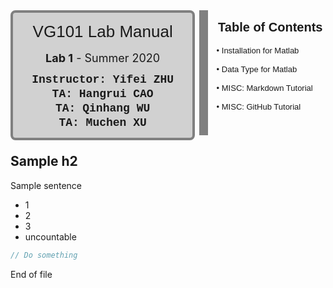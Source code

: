 <div style="width:60%;height:200px;text-align:center;border:14px solid #808080;border-top:none;border-left:none;border-bottom:none;display:inline-block">
    <div style="border:4px solid #808080;border-radius:8px;width:95%;height:100%;background-color: rgb(209, 209, 209);">
        <div style="width:100%;height:30%;text-align:center;line-height:60px;font-size:26px;font-family:'Lucida Sans', 'Lucida Sans Regular', 'Lucida Grande', 'Lucida Sans Unicode', Geneva, Verdana, sans-serif;">VG101 Lab Manual</div>
        <div style="width:100%;height:18%;text-align:center;line-height:26px;font-size:18px;font-familny:'Lucida Sans', 'Lucida Sans Regular', 'Lucida Grande', 'Lucida Sans Unicode', Geneva, Verdana, sans-serif;"><b>Lab 1</b> - Summer 2020</div>
        <div style="width:100%;height:55%;text-align:center;font-size:18px;line-height:23px;font-family: 'Courier New', Courier, monospace;font-weight:300;"><b>Instructor: Yifei ZHU<br>TA: Hangrui CAO<br>TA: Qinhang WU<br>TA: Muchen XU<br></b></div>
    </div>
</div>
<div style="width:35%;height:200px;display:inline-block;float:right">
    <div style="width:100%;height:25%;text-align:center;line-height:55px;font-size:20px;font-family:'Lucida Sans', 'Lucida Sans Regular', 'Lucida Grande', 'Lucida Sans Unicode', Geneva, Verdana, sans-serif;"><b>Table of Contents</b></div>
    <div style="width:100%;height:75%;text-align:left;margin-left:2px;line-height:30px;font-size:13px;font-family:Verdana, Geneva, Tahoma, sans-serif;font-weight:300;">• Installation for Matlab<br>• Data Type for Matlab<br>• MISC: Markdown Tutorial<br>• MISC: GitHub Tutorial</div>
</div>

## Sample h2

Sample sentence

- 1
- 2
- 3
- uncountable

```c++
// Do something
```

End of file

